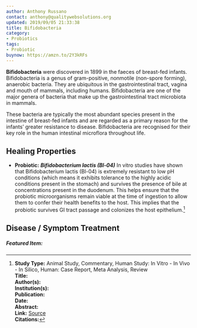 ```yaml
---
author: Anthony Russano
contact: anthony@qualitywebsolutions.org
updated: 2019/09/05 21:33:38
title: Bifidobacteria
category:
- Probiotics
tags:
- Probiotic
buynow: https://amzn.to/2Y3kRFs
---
```

**Bifidobacteria** were discovered in 1899 in the faeces of breast-fed infants. Bifidobacteria is a genus of gram-positive, nonmotile (non-spore forming), anaerobic bacteria. They are ubiquitous in the gastrointestinal tract, vagina and mouth of mammals, including humans. Bifidobacteria are one of the major genera of bacteria that make up the gastrointestinal tract microbiota in mammals.

These bacteria are typically the most abundant species present in the intestine of breast-fed infants and are regarded as a primary reason for the infants’ greater resistance to disease.  Bifidobacteria are recognised for their key role in the human intestinal microflora throughout life.

## Healing Properties

- **Probiotic:** ***Bifidobacterium lactis (Bl-04)*** In vitro studies have shown that Bifidobacterium lactis (Bl-04) is extremely resistant to low pH conditions (which means it exhibits tolerance to the highly acidic conditions present in the stomach) and survives the presence of bile at concentrations present in the duodenum. This helps ensure that the probiotic microorganisms remain viable at the time of ingestion to allow them to confer their health benefits to the host.  This implies that the probiotic survives GI tract passage and colonizes the host epithelium.[^1]

## Disease / Symptom Treatment

<h5>Featured Item:</h5>
<script type="text/javascript">
amzn_assoc_tracking_id = "alchemistco07-20";
amzn_assoc_ad_mode = "manual";
amzn_assoc_ad_type = "smart";
amzn_assoc_marketplace = "amazon";
amzn_assoc_region = "US";
amzn_assoc_design = "enhanced_links";
amzn_assoc_asins = "B00AR0ENJ2";
amzn_assoc_placement = "adunit";
amzn_assoc_linkid = "62bba06e2138c32cbb6c2ccddd87bea7";
</script>
<script src="//z-na.amazon-adsystem.com/widgets/onejs?MarketPlace=US"></script>

[^1]: **Study Type:**  Animal Study, Commentary, Human Study: In Vitro - In Vivo - In Silico, Human: Case Report, Meta Analysis, Review<br>**Title:** <br>**Author(s):**  <br>**Institution(s):** <br>**Publication:** <i> </i><br>**Date:** <br>**Abstract:** <i> </i><br>**Link:** [Source]()<br>**Citations:**   